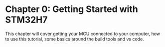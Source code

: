# Chapter 0: Getting Started with STM32H7

This chapter will cover getting your MCU connected to your computer, how to use this tutorial, some basics around the build tools and vs code.

